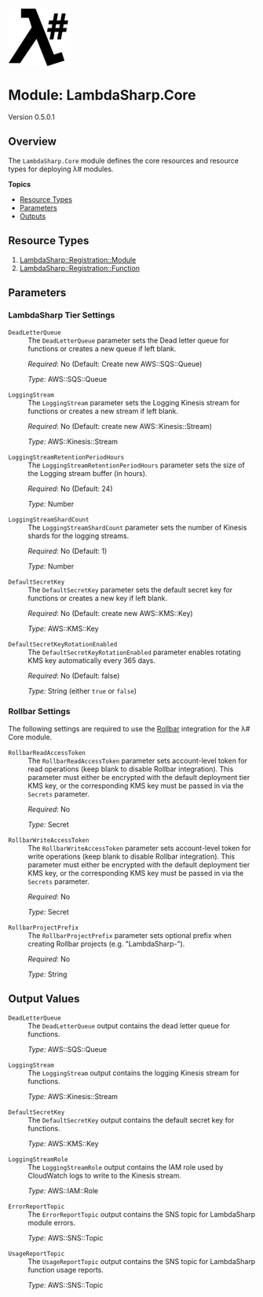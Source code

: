 ![λ#](../../Docs/LambdaSharpLogo.png)

# Module: LambdaSharp.Core
Version 0.5.0.1

## Overview

The `LambdaSharp.Core` module defines the core resources and resource types for deploying λ# modules.

__Topics__
* [Resource Types](#resource-types)
* [Parameters](#parameters)
* [Outputs](#outputs)

## Resource Types
1. [LambdaSharp::Registration::Module](Docs/LambdaSharp-Registration-Module.md)
1. [LambdaSharp::Registration::Function](Docs/LambdaSharp-Registration-Function.md)

## Parameters

### LambdaSharp Tier Settings

<dl>

<dt><code>DeadLetterQueue</code></dt>
<dd>
The <code>DeadLetterQueue</code> parameter sets the Dead letter queue for functions or creates a new queue if left blank.

<i>Required</i>: No (Default: Create new AWS::SQS::Queue)

<i>Type:</i> AWS::SQS::Queue
</dd>

<dt><code>LoggingStream</code></dt>
<dd>
The <code>LoggingStream</code> parameter sets the Logging Kinesis stream for functions or creates a new stream if left blank.

<i>Required</i>: No (Default: create new AWS::Kinesis::Stream)

<i>Type:</i> AWS::Kinesis::Stream
</dd>

<dt><code>LoggingStreamRetentionPeriodHours</code></dt>
<dd>
The <code>LoggingStreamRetentionPeriodHours</code> parameter sets the size of the Logging stream buffer (in hours).

<i>Required</i>: No (Default: 24)

<i>Type:</i> Number
</dd>

<dt><code>LoggingStreamShardCount</code></dt>
<dd>
The <code>LoggingStreamShardCount</code> parameter sets the number of Kinesis shards for the logging streams.

<i>Required</i>: No (Default: 1)

<i>Type:</i> Number
</dd>

<dt><code>DefaultSecretKey</code></dt>
<dd>
The <code>DefaultSecretKey</code> parameter sets the default secret key for functions or creates a new key if left blank.

<i>Required</i>: No (Default: create new AWS::KMS::Key)

<i>Type:</i> AWS::KMS::Key
</dd>

<dt><code>DefaultSecretKeyRotationEnabled</code></dt>
<dd>
The <code>DefaultSecretKeyRotationEnabled</code> parameter enables rotating KMS key automatically every 365 days.

<i>Required</i>: No (Default: false)

<i>Type:</i> String (either <code>true</code> or <code>false</code>)

</dd>

</dl>

### Rollbar Settings

The following settings are required to use the [Rollbar](https://rollbar.com/) integration for the λ# Core module.

<dl>

<dt><code>RollbarReadAccessToken</code></dt>
<dd>
The <code>RollbarReadAccessToken</code> parameter sets account-level token for read operations (keep blank to disable Rollbar integration). This parameter must either be encrypted with the default deployment tier KMS key, or the corresponding KMS key must be passed in via  the <code>Secrets</code> parameter.

<i>Required</i>: No

<i>Type:</i> Secret

</dd>

<dt><code>RollbarWriteAccessToken</code></dt>
<dd>
The <code>RollbarWriteAccessToken</code> parameter sets account-level token for write operations (keep blank to disable Rollbar integration). This parameter must either be encrypted with the default deployment tier KMS key, or the corresponding KMS key must be passed in via  the <code>Secrets</code> parameter.

<i>Required</i>: No

<i>Type:</i> Secret

</dd>

<dt><code>RollbarProjectPrefix</code></dt>
<dd>
The <code>RollbarProjectPrefix</code> parameter sets optional prefix when creating Rollbar projects (e.g. "LambdaSharp-").

<i>Required</i>: No

<i>Type:</i> String

</dd>

</dl>

## Output Values

<dl>

<dt><code>DeadLetterQueue</code></dt>
<dd>
The <code>DeadLetterQueue</code> output contains the dead letter queue for functions.

<i>Type:</i> AWS::SQS::Queue
</dd>

<dt><code>LoggingStream</code></dt>
<dd>
The <code>LoggingStream</code> output contains the logging Kinesis stream for functions.

<i>Type:</i> AWS::Kinesis::Stream
</dd>

<dt><code>DefaultSecretKey</code></dt>
<dd>
The <code>DefaultSecretKey</code> output contains the default secret key for functions.

<i>Type:</i> AWS::KMS::Key
</dd>

<dt><code>LoggingStreamRole</code></dt>
<dd>
The <code>LoggingStreamRole</code> output contains the IAM role used by CloudWatch logs to write to the Kinesis stream.

<i>Type:</i> AWS::IAM::Role
</dd>

<dt><code>ErrorReportTopic</code></dt>
<dd>
The <code>ErrorReportTopic</code> output contains the SNS topic for LambdaSharp module errors.

<i>Type:</i> AWS::SNS::Topic
</dd>

<dt><code>UsageReportTopic</code></dt>
<dd>
The <code>UsageReportTopic</code> output contains the SNS topic for LambdaSharp function usage reports.

<i>Type:</i> AWS::SNS::Topic
</dd>

</dl>

